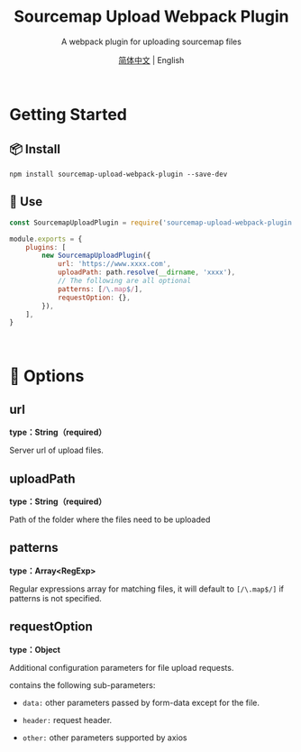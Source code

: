 <h1 align="center">Sourcemap Upload Webpack Plugin</h1>
<p align="center">A webpack plugin for uploading sourcemap files</p>

<div align="center">

[简体中文](https://github.com/ZephyrAndMoon/sourcemap-upload-webpack-plugin/blob/master/README_zh.md) &#124; English

</div>

<br/>

# Getting Started

## 📦 Install

```console
npm install sourcemap-upload-webpack-plugin --save-dev
```

## 📝 Use

```js
const SourcemapUploadPlugin = require('sourcemap-upload-webpack-plugin ')

module.exports = {
	plugins: [
		new SourcemapUploadPlugin({
			url: 'https://www.xxxx.com',
			uploadPath: path.resolve(__dirname, 'xxxx'),
			// The following are all optional
			patterns: [/\.map$/],
			requestOption: {},
		}),
	],
}
```

<br/>

# 📖 Options

## url

**type：String（required）**

Server url of upload files.

## uploadPath

**type：String（required）**

Path of the folder where the files need to be uploaded

## patterns

**type：Array\<RegExp>**

Regular expressions array for matching files, it will default to `[/\.map$/]` if patterns is not specified.

## requestOption

**type：Object**

Additional configuration parameters for file upload requests.

contains the following sub-parameters:

-   `data:` other parameters passed by form-data except for the file.

-   `header:` request header.

-   `other:` other parameters supported by axios
